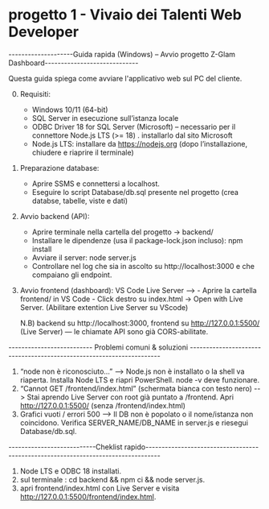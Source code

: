 # progetto 1 - Vivaio dei Talenti Web Developer

--------------------Guida rapida (Windows) – Avvio progetto Z-Glam Dashboard-----------------------------

Questa guida spiega come avviare l'applicativo web sul PC del cliente.

0) Requisiti:
	- Windows 10/11 (64-bit)
	- SQL Server in esecuzione sull’istanza locale
	- ODBC Driver 18 for SQL Server (Microsoft) – necessario per il connettore Node.js LTS (>= 18) . installarlo dal sito Microsoft
	- Node.js LTS: installare da https://nodejs.org (dopo l’installazione, chiudere e riaprire il terminale)


1) Preparazione database:
	- Aprire SSMS e connettersi a localhost.
	- Eseguire lo script Database/db.sql presente nel progetto (crea databse, tabelle, viste e dati)


2) Avvio backend (API):
	- Aprire terminale nella cartella del progetto → backend/
	- Installare le dipendenze (usa il package-lock.json incluso):   npm install  
	- Avviare il server:  node server.js
	- Controllare nel log che sia in ascolto su http://localhost:3000 e che compaiano gli endpoint.


3) Avvio frontend (dashboard):
	 VS Code Live Server -->
				- Aprire la cartella frontend/ in VS Code
				- Click destro su index.html → Open with Live Server. (Abilitare extention Live Server su VScode)
	
	N.B) backend su http://localhost:3000, frontend su http://127.0.0.1:5500/ (Live Server) — le chiamate API sono già CORS-abilitate.



-------------------------- Problemi comuni & soluzioni ---------------------------------------------------------------------

1) “node non è riconosciuto…” --> Node.js non è installato o la shell va riaperta. Installa Node LTS e riapri PowerShell. node -v deve funzionare.
2) “Cannot GET /frontend/index.html” (schermata bianca con testo nero) --> Stai aprendo Live Server con root già puntato a /frontend. Apri http://127.0.0.1:5500/ (senza /frontend/index.html)
3) Grafici vuoti / errori 500 --> Il DB non è popolato o il nome/istanza non coincidono. Verifica SERVER_NAME/DB_NAME in server.js e riesegui Database/db.sql.



---------------------------Cheklist rapido----------------------------------------------------------------------------------

1) Node LTS e ODBC 18 installati.
2) sul terminale : cd backend && npm ci && node server.js.
3) apri frontend/index.html con Live Server e visita http://127.0.0.1:5500/frontend/index.html.
